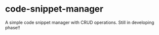 # code-snippet-manager
A simple code snippet manager with CRUD operations. Still in developing phase!!
